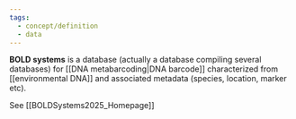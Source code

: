 ```yaml
---
tags:
  - concept/definition
  - data
---
```

**BOLD systems** is a database (actually a database compiling several databases) for [[DNA metabarcoding|DNA barcode]] characterized from [[environmental DNA]] and associated metadata (species, location, marker etc).

See [[BOLDSystems2025_Homepage]]